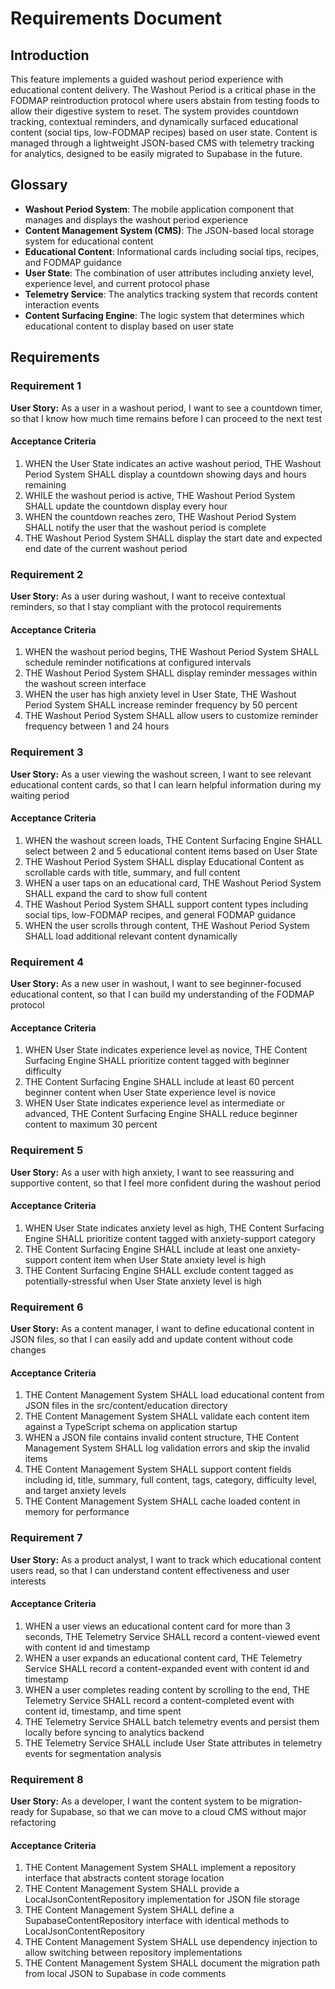 # Requirements Document

## Introduction

This feature implements a guided washout period experience with educational content delivery. The Washout Period is a critical phase in the FODMAP reintroduction protocol where users abstain from testing foods to allow their digestive system to reset. The system provides countdown tracking, contextual reminders, and dynamically surfaced educational content (social tips, low-FODMAP recipes) based on user state. Content is managed through a lightweight JSON-based CMS with telemetry tracking for analytics, designed to be easily migrated to Supabase in the future.

## Glossary

- **Washout Period System**: The mobile application component that manages and displays the washout period experience
- **Content Management System (CMS)**: The JSON-based local storage system for educational content
- **Educational Content**: Informational cards including social tips, recipes, and FODMAP guidance
- **User State**: The combination of user attributes including anxiety level, experience level, and current protocol phase
- **Telemetry Service**: The analytics tracking system that records content interaction events
- **Content Surfacing Engine**: The logic system that determines which educational content to display based on user state

## Requirements

### Requirement 1

**User Story:** As a user in a washout period, I want to see a countdown timer, so that I know how much time remains before I can proceed to the next test

#### Acceptance Criteria

1. WHEN the User State indicates an active washout period, THE Washout Period System SHALL display a countdown showing days and hours remaining
2. WHILE the washout period is active, THE Washout Period System SHALL update the countdown display every hour
3. WHEN the countdown reaches zero, THE Washout Period System SHALL notify the user that the washout period is complete
4. THE Washout Period System SHALL display the start date and expected end date of the current washout period

### Requirement 2

**User Story:** As a user during washout, I want to receive contextual reminders, so that I stay compliant with the protocol requirements

#### Acceptance Criteria

1. WHEN the washout period begins, THE Washout Period System SHALL schedule reminder notifications at configured intervals
2. THE Washout Period System SHALL display reminder messages within the washout screen interface
3. WHEN the user has high anxiety level in User State, THE Washout Period System SHALL increase reminder frequency by 50 percent
4. THE Washout Period System SHALL allow users to customize reminder frequency between 1 and 24 hours

### Requirement 3

**User Story:** As a user viewing the washout screen, I want to see relevant educational content cards, so that I can learn helpful information during my waiting period

#### Acceptance Criteria

1. WHEN the washout screen loads, THE Content Surfacing Engine SHALL select between 2 and 5 educational content items based on User State
2. THE Washout Period System SHALL display Educational Content as scrollable cards with title, summary, and full content
3. WHEN a user taps on an educational card, THE Washout Period System SHALL expand the card to show full content
4. THE Washout Period System SHALL support content types including social tips, low-FODMAP recipes, and general FODMAP guidance
5. WHEN the user scrolls through content, THE Washout Period System SHALL load additional relevant content dynamically

### Requirement 4

**User Story:** As a new user in washout, I want to see beginner-focused educational content, so that I can build my understanding of the FODMAP protocol

#### Acceptance Criteria

1. WHEN User State indicates experience level as novice, THE Content Surfacing Engine SHALL prioritize content tagged with beginner difficulty
2. THE Content Surfacing Engine SHALL include at least 60 percent beginner content when User State experience level is novice
3. WHEN User State indicates experience level as intermediate or advanced, THE Content Surfacing Engine SHALL reduce beginner content to maximum 30 percent

### Requirement 5

**User Story:** As a user with high anxiety, I want to see reassuring and supportive content, so that I feel more confident during the washout period

#### Acceptance Criteria

1. WHEN User State indicates anxiety level as high, THE Content Surfacing Engine SHALL prioritize content tagged with anxiety-support category
2. THE Content Surfacing Engine SHALL include at least one anxiety-support content item when User State anxiety level is high
3. THE Content Surfacing Engine SHALL exclude content tagged as potentially-stressful when User State anxiety level is high

### Requirement 6

**User Story:** As a content manager, I want to define educational content in JSON files, so that I can easily add and update content without code changes

#### Acceptance Criteria

1. THE Content Management System SHALL load educational content from JSON files in the src/content/education directory
2. THE Content Management System SHALL validate each content item against a TypeScript schema on application startup
3. WHEN a JSON file contains invalid content structure, THE Content Management System SHALL log validation errors and skip the invalid items
4. THE Content Management System SHALL support content fields including id, title, summary, full content, tags, category, difficulty level, and target anxiety levels
5. THE Content Management System SHALL cache loaded content in memory for performance

### Requirement 7

**User Story:** As a product analyst, I want to track which educational content users read, so that I can understand content effectiveness and user interests

#### Acceptance Criteria

1. WHEN a user views an educational content card for more than 3 seconds, THE Telemetry Service SHALL record a content-viewed event with content id and timestamp
2. WHEN a user expands an educational content card, THE Telemetry Service SHALL record a content-expanded event with content id and timestamp
3. WHEN a user completes reading content by scrolling to the end, THE Telemetry Service SHALL record a content-completed event with content id, timestamp, and time spent
4. THE Telemetry Service SHALL batch telemetry events and persist them locally before syncing to analytics backend
5. THE Telemetry Service SHALL include User State attributes in telemetry events for segmentation analysis

### Requirement 8

**User Story:** As a developer, I want the content system to be migration-ready for Supabase, so that we can move to a cloud CMS without major refactoring

#### Acceptance Criteria

1. THE Content Management System SHALL implement a repository interface that abstracts content storage location
2. THE Content Management System SHALL provide a LocalJsonContentRepository implementation for JSON file storage
3. THE Content Management System SHALL define a SupabaseContentRepository interface with identical methods to LocalJsonContentRepository
4. THE Content Management System SHALL use dependency injection to allow switching between repository implementations
5. THE Content Management System SHALL document the migration path from local JSON to Supabase in code comments
